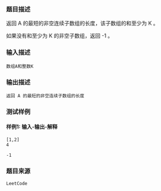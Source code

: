 ### 题目描述

返回 A 的最短的非空连续子数组的长度，该子数组的和至少为 K 。

如果没有和至少为 K 的非空子数组，返回 -1 。

### 输入描述

```
数组A和整数K
```
### 输出描述

```
返回 A 的最短的非空连续子数组的长度
```

### 测试样例
#### 样例1: 输入-输出-解释
```
[1,2]
4
```
```
-1
```
### 题目来源  
`LeetCode`